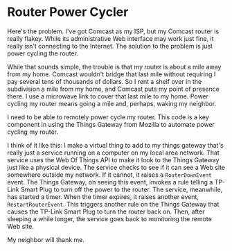 # Router Power Cycler

Here's the problem. I've got Comcast as my ISP, but my Comcast router is really flakey. While its administrative Web interface may work just fine, it really isn't connecting to the Internet. The solution to the problem is just power cycling the router.

While that sounds simple, the trouble is that my router is about a mile away from my home. Comcast wouldn't bridge that last mile without requiring I pay several tens of thousands of dollars. So I rent a shelf over in the subdivision a mile from my home, and Comcast puts my point of presence there. I use a microwave link to cover that last mile to my home. Power cycling my router means going a mile and, perhaps, waking my neighbor.

I need to be able to remotely power cycle my router. This code is a key component in using the Things Gateway from Mozilla to automate power cycling my router.

I think of it like this: I make a virtual thing to add to my things gateway that's really just a service running on a computer on my local area network. That service uses the Web Of Things API to make it look to the Things Gateway just like a physical device. The service checks to see if it can see a Web site somewhere outside my network. If it cannot, it raises a ```RouterDownEvent``` event. The Things Gateway, on seeing this event, invokes a rule telling a TP-Link Smart Plug to turn off the power to the router. The service, meanwhile, has started a timer. When the timer expires, it raises another event, ```RestartRouterEvent```. This triggers another rule on the Things Gateway that causes the TP-Link Smart Plug to turn the router back on. Then, after sleeping a while longer, the service goes back to monitoring the remote Web site.

My neighbor will thank me.
